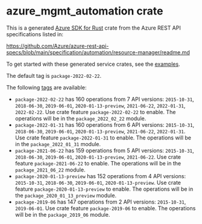 # azure_mgmt_automation crate

This is a generated [Azure SDK for Rust](https://github.com/Azure/azure-sdk-for-rust) crate from the Azure REST API specifications listed in:

https://github.com/Azure/azure-rest-api-specs/blob/main/specification/automation/resource-manager/readme.md

To get started with these generated service crates, see the [examples](https://github.com/Azure/azure-sdk-for-rust/blob/main/services/README.md#examples).

The default tag is `package-2022-02-22`.

The following [tags](https://github.com/Azure/azure-sdk-for-rust/blob/main/services/tags.md) are available:

- `package-2022-02-22` has 160 operations from 7 API versions: `2015-10-31`, `2018-06-30`, `2019-06-01`, `2020-01-13-preview`, `2021-06-22`, `2022-01-31`, `2022-02-22`. Use crate feature `package-2022-02-22` to enable. The operations will be in the `package_2022_02_22` module.
- `package-2022-01-31` has 160 operations from 6 API versions: `2015-10-31`, `2018-06-30`, `2019-06-01`, `2020-01-13-preview`, `2021-06-22`, `2022-01-31`. Use crate feature `package-2022-01-31` to enable. The operations will be in the `package_2022_01_31` module.
- `package-2021-06-22` has 159 operations from 5 API versions: `2015-10-31`, `2018-06-30`, `2019-06-01`, `2020-01-13-preview`, `2021-06-22`. Use crate feature `package-2021-06-22` to enable. The operations will be in the `package_2021_06_22` module.
- `package-2020-01-13-preview` has 152 operations from 4 API versions: `2015-10-31`, `2018-06-30`, `2019-06-01`, `2020-01-13-preview`. Use crate feature `package-2020-01-13-preview` to enable. The operations will be in the `package_2020_01_13_preview` module.
- `package-2019-06` has 147 operations from 2 API versions: `2015-10-31`, `2019-06-01`. Use crate feature `package-2019-06` to enable. The operations will be in the `package_2019_06` module.